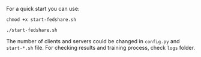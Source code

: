 For a quick start you can use:

```
chmod +x start-fedshare.sh
```

```
./start-fedshare.sh
```

The number of clients and servers could be changed in `config.py` and `start-*.sh` file.
For checking results and training process, check `logs` folder.

